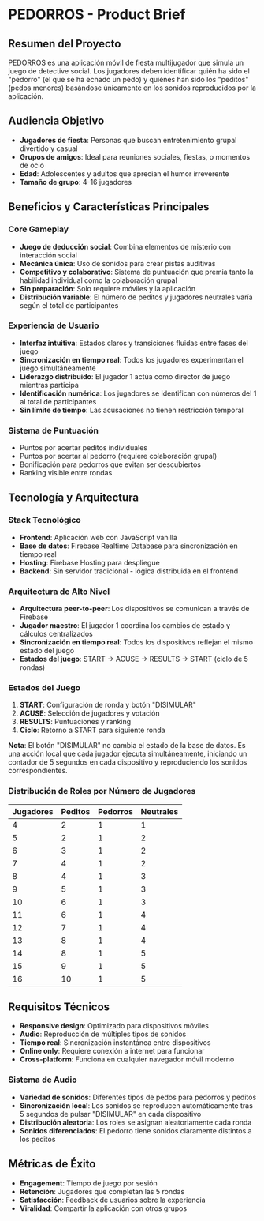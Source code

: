 # PEDORROS - Product Brief

## Resumen del Proyecto

PEDORROS es una aplicación móvil de fiesta multijugador que simula un juego de detective social. Los jugadores deben identificar quién ha sido el "pedorro" (el que se ha echado un pedo) y quiénes han sido los "peditos" (pedos menores) basándose únicamente en los sonidos reproducidos por la aplicación.

## Audiencia Objetivo

- **Jugadores de fiesta**: Personas que buscan entretenimiento grupal divertido y casual
- **Grupos de amigos**: Ideal para reuniones sociales, fiestas, o momentos de ocio
- **Edad**: Adolescentes y adultos que aprecian el humor irreverente
- **Tamaño de grupo**: 4-16 jugadores

## Beneficios y Características Principales

### Core Gameplay
- **Juego de deducción social**: Combina elementos de misterio con interacción social
- **Mecánica única**: Uso de sonidos para crear pistas auditivas
- **Competitivo y colaborativo**: Sistema de puntuación que premia tanto la habilidad individual como la colaboración grupal
- **Sin preparación**: Solo requiere móviles y la aplicación
- **Distribución variable**: El número de peditos y jugadores neutrales varía según el total de participantes

### Experiencia de Usuario
- **Interfaz intuitiva**: Estados claros y transiciones fluidas entre fases del juego
- **Sincronización en tiempo real**: Todos los jugadores experimentan el juego simultáneamente
- **Liderazgo distribuido**: El jugador 1 actúa como director de juego mientras participa
- **Identificación numérica**: Los jugadores se identifican con números del 1 al total de participantes
- **Sin límite de tiempo**: Las acusaciones no tienen restricción temporal

### Sistema de Puntuación
- Puntos por acertar peditos individuales
- Puntos por acertar al pedorro (requiere colaboración grupal)
- Bonificación para pedorros que evitan ser descubiertos
- Ranking visible entre rondas

## Tecnología y Arquitectura

### Stack Tecnológico
- **Frontend**: Aplicación web con JavaScript vanilla
- **Base de datos**: Firebase Realtime Database para sincronización en tiempo real
- **Hosting**: Firebase Hosting para despliegue
- **Backend**: Sin servidor tradicional - lógica distribuida en el frontend

### Arquitectura de Alto Nivel
- **Arquitectura peer-to-peer**: Los dispositivos se comunican a través de Firebase
- **Jugador maestro**: El jugador 1 coordina los cambios de estado y cálculos centralizados
- **Sincronización en tiempo real**: Todos los dispositivos reflejan el mismo estado del juego
- **Estados del juego**: START → ACUSE → RESULTS → START (ciclo de 5 rondas)

### Estados del Juego
1. **START**: Configuración de ronda y botón "DISIMULAR"
2. **ACUSE**: Selección de jugadores y votación
3. **RESULTS**: Puntuaciones y ranking
4. **Ciclo**: Retorno a START para siguiente ronda

**Nota**: El botón "DISIMULAR" no cambia el estado de la base de datos. Es una acción local que cada jugador ejecuta simultáneamente, iniciando un contador de 5 segundos en cada dispositivo y reproduciendo los sonidos correspondientes.

### Distribución de Roles por Número de Jugadores
| Jugadores | Peditos | Pedorros | Neutrales |
|-----------|---------|----------|-----------|
| 4         | 2       | 1        | 1         |
| 5         | 2       | 1        | 2         |
| 6         | 3       | 1        | 2         |
| 7         | 4       | 1        | 2         |
| 8         | 4       | 1        | 3         |
| 9         | 5       | 1        | 3         |
| 10        | 6       | 1        | 3         |
| 11        | 6       | 1        | 4         |
| 12        | 7       | 1        | 4         |
| 13        | 8       | 1        | 4         |
| 14        | 8       | 1        | 5         |
| 15        | 9       | 1        | 5         |
| 16        | 10      | 1        | 5         |

## Requisitos Técnicos

- **Responsive design**: Optimizado para dispositivos móviles
- **Audio**: Reproducción de múltiples tipos de sonidos
- **Tiempo real**: Sincronización instantánea entre dispositivos
- **Online only**: Requiere conexión a internet para funcionar
- **Cross-platform**: Funciona en cualquier navegador móvil moderno

### Sistema de Audio
- **Variedad de sonidos**: Diferentes tipos de pedos para pedorros y peditos
- **Sincronización local**: Los sonidos se reproducen automáticamente tras 5 segundos de pulsar "DISIMULAR" en cada dispositivo
- **Distribución aleatoria**: Los roles se asignan aleatoriamente cada ronda
- **Sonidos diferenciados**: El pedorro tiene sonidos claramente distintos a los peditos

## Métricas de Éxito

- **Engagement**: Tiempo de juego por sesión
- **Retención**: Jugadores que completan las 5 rondas
- **Satisfacción**: Feedback de usuarios sobre la experiencia
- **Viralidad**: Compartir la aplicación con otros grupos
